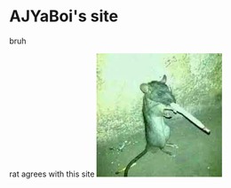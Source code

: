 # AJYaBoi's site

bruh

rat agrees with this site
[![rat agrees with this site](https://raw.githubusercontent.com/AJYaBoi/ajyaboi.github.io/main/Images/images.jpeg)](https://raw.githubusercontent.com/AJYaBoi/ajyaboi.github.io/main/Images/bruhmonment.txt)
